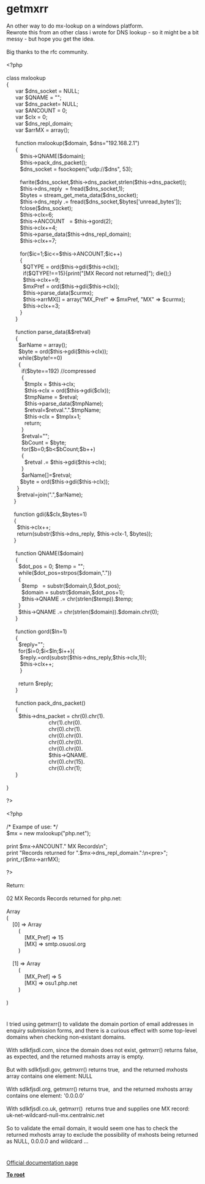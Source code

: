 # getmxrr




<div class="phpcode"><span class="html">
An other way to do mx-lookup on a windows platform.<br>Rewrote this from an other class i wrote for DNS lookup - so it might be a bit messy - but hope you get the idea.<br><br>Big thanks to the rfc community.<br><br><span class="default">&lt;?php<br><br></span><span class="keyword">class </span><span class="default">mxlookup<br></span><span class="keyword">{<br>&#xA0; &#xA0; &#xA0; var </span><span class="default">$dns_socket </span><span class="keyword">= </span><span class="default">NULL</span><span class="keyword">;<br>&#xA0; &#xA0; &#xA0; var </span><span class="default">$QNAME </span><span class="keyword">= </span><span class="string">&quot;&quot;</span><span class="keyword">;<br>&#xA0; &#xA0; &#xA0; var </span><span class="default">$dns_packet</span><span class="keyword">= </span><span class="default">NULL</span><span class="keyword">;<br>&#xA0; &#xA0; &#xA0; var </span><span class="default">$ANCOUNT </span><span class="keyword">= </span><span class="default">0</span><span class="keyword">;<br>&#xA0; &#xA0; &#xA0; var </span><span class="default">$cIx </span><span class="keyword">= </span><span class="default">0</span><span class="keyword">;<br>&#xA0; &#xA0; &#xA0; var </span><span class="default">$dns_repl_domain</span><span class="keyword">;<br>&#xA0; &#xA0; &#xA0; var </span><span class="default">$arrMX </span><span class="keyword">= array();<br><br>&#xA0; &#xA0; &#xA0; function </span><span class="default">mxlookup</span><span class="keyword">(</span><span class="default">$domain</span><span class="keyword">, </span><span class="default">$dns</span><span class="keyword">=</span><span class="string">&quot;192.168.2.1&quot;</span><span class="keyword">)<br>&#xA0; &#xA0; &#xA0; {<br>&#xA0; &#xA0; &#xA0; &#xA0;&#xA0; </span><span class="default">$this</span><span class="keyword">-&gt;</span><span class="default">QNAME</span><span class="keyword">(</span><span class="default">$domain</span><span class="keyword">);<br>&#xA0; &#xA0; &#xA0; &#xA0;&#xA0; </span><span class="default">$this</span><span class="keyword">-&gt;</span><span class="default">pack_dns_packet</span><span class="keyword">();<br>&#xA0; &#xA0; &#xA0; &#xA0;&#xA0; </span><span class="default">$dns_socket </span><span class="keyword">= </span><span class="default">fsockopen</span><span class="keyword">(</span><span class="string">&quot;udp://</span><span class="default">$dns</span><span class="string">&quot;</span><span class="keyword">, </span><span class="default">53</span><span class="keyword">);<br><br>&#xA0; &#xA0; &#xA0; &#xA0;&#xA0; </span><span class="default">fwrite</span><span class="keyword">(</span><span class="default">$dns_socket</span><span class="keyword">,</span><span class="default">$this</span><span class="keyword">-&gt;</span><span class="default">dns_packet</span><span class="keyword">,</span><span class="default">strlen</span><span class="keyword">(</span><span class="default">$this</span><span class="keyword">-&gt;</span><span class="default">dns_packet</span><span class="keyword">));<br>&#xA0; &#xA0; &#xA0; &#xA0;&#xA0; </span><span class="default">$this</span><span class="keyword">-&gt;</span><span class="default">dns_reply&#xA0; </span><span class="keyword">= </span><span class="default">fread</span><span class="keyword">(</span><span class="default">$dns_socket</span><span class="keyword">,</span><span class="default">1</span><span class="keyword">);<br>&#xA0; &#xA0; &#xA0; &#xA0;&#xA0; </span><span class="default">$bytes </span><span class="keyword">= </span><span class="default">stream_get_meta_data</span><span class="keyword">(</span><span class="default">$dns_socket</span><span class="keyword">);<br>&#xA0; &#xA0; &#xA0; &#xA0;&#xA0; </span><span class="default">$this</span><span class="keyword">-&gt;</span><span class="default">dns_reply </span><span class="keyword">.= </span><span class="default">fread</span><span class="keyword">(</span><span class="default">$dns_socket</span><span class="keyword">,</span><span class="default">$bytes</span><span class="keyword">[</span><span class="string">&apos;unread_bytes&apos;</span><span class="keyword">]);<br>&#xA0; &#xA0; &#xA0; &#xA0;&#xA0; </span><span class="default">fclose</span><span class="keyword">(</span><span class="default">$dns_socket</span><span class="keyword">);<br>&#xA0; &#xA0; &#xA0; &#xA0;&#xA0; </span><span class="default">$this</span><span class="keyword">-&gt;</span><span class="default">cIx</span><span class="keyword">=</span><span class="default">6</span><span class="keyword">;<br>&#xA0; &#xA0; &#xA0; &#xA0;&#xA0; </span><span class="default">$this</span><span class="keyword">-&gt;</span><span class="default">ANCOUNT&#xA0;&#xA0; </span><span class="keyword">= </span><span class="default">$this</span><span class="keyword">-&gt;</span><span class="default">gord</span><span class="keyword">(</span><span class="default">2</span><span class="keyword">);<br>&#xA0; &#xA0; &#xA0; &#xA0;&#xA0; </span><span class="default">$this</span><span class="keyword">-&gt;</span><span class="default">cIx</span><span class="keyword">+=</span><span class="default">4</span><span class="keyword">;<br>&#xA0; &#xA0; &#xA0; &#xA0;&#xA0; </span><span class="default">$this</span><span class="keyword">-&gt;</span><span class="default">parse_data</span><span class="keyword">(</span><span class="default">$this</span><span class="keyword">-&gt;</span><span class="default">dns_repl_domain</span><span class="keyword">);<br>&#xA0; &#xA0; &#xA0; &#xA0;&#xA0; </span><span class="default">$this</span><span class="keyword">-&gt;</span><span class="default">cIx</span><span class="keyword">+=</span><span class="default">7</span><span class="keyword">;<br><br>&#xA0; &#xA0; &#xA0; &#xA0;&#xA0; for(</span><span class="default">$ic</span><span class="keyword">=</span><span class="default">1</span><span class="keyword">;</span><span class="default">$ic</span><span class="keyword">&lt;=</span><span class="default">$this</span><span class="keyword">-&gt;</span><span class="default">ANCOUNT</span><span class="keyword">;</span><span class="default">$ic</span><span class="keyword">++)<br>&#xA0; &#xA0; &#xA0; &#xA0;&#xA0; {<br>&#xA0; &#xA0; &#xA0; &#xA0; &#xA0;&#xA0; </span><span class="default">$QTYPE </span><span class="keyword">= </span><span class="default">ord</span><span class="keyword">(</span><span class="default">$this</span><span class="keyword">-&gt;</span><span class="default">gdi</span><span class="keyword">(</span><span class="default">$this</span><span class="keyword">-&gt;</span><span class="default">cIx</span><span class="keyword">));<br>&#xA0; &#xA0; &#xA0; &#xA0; &#xA0;&#xA0; if(</span><span class="default">$QTYPE</span><span class="keyword">!==</span><span class="default">15</span><span class="keyword">){print(</span><span class="string">&quot;[MX Record not returned]&quot;</span><span class="keyword">); die();}<br>&#xA0; &#xA0; &#xA0; &#xA0; &#xA0;&#xA0; </span><span class="default">$this</span><span class="keyword">-&gt;</span><span class="default">cIx</span><span class="keyword">+=</span><span class="default">9</span><span class="keyword">;<br>&#xA0; &#xA0; &#xA0; &#xA0; &#xA0;&#xA0; </span><span class="default">$mxPref </span><span class="keyword">= </span><span class="default">ord</span><span class="keyword">(</span><span class="default">$this</span><span class="keyword">-&gt;</span><span class="default">gdi</span><span class="keyword">(</span><span class="default">$this</span><span class="keyword">-&gt;</span><span class="default">cIx</span><span class="keyword">));<br>&#xA0; &#xA0; &#xA0; &#xA0; &#xA0;&#xA0; </span><span class="default">$this</span><span class="keyword">-&gt;</span><span class="default">parse_data</span><span class="keyword">(</span><span class="default">$curmx</span><span class="keyword">);<br>&#xA0; &#xA0; &#xA0; &#xA0; &#xA0;&#xA0; </span><span class="default">$this</span><span class="keyword">-&gt;</span><span class="default">arrMX</span><span class="keyword">[] = array(</span><span class="string">&quot;MX_Pref&quot; </span><span class="keyword">=&gt; </span><span class="default">$mxPref</span><span class="keyword">, </span><span class="string">&quot;MX&quot; </span><span class="keyword">=&gt; </span><span class="default">$curmx</span><span class="keyword">);<br>&#xA0; &#xA0; &#xA0; &#xA0; &#xA0;&#xA0; </span><span class="default">$this</span><span class="keyword">-&gt;</span><span class="default">cIx</span><span class="keyword">+=</span><span class="default">3</span><span class="keyword">;<br>&#xA0; &#xA0; &#xA0; &#xA0;&#xA0; }<br>&#xA0; &#xA0; &#xA0; }<br><br>&#xA0; &#xA0; &#xA0; function </span><span class="default">parse_data</span><span class="keyword">(&amp;</span><span class="default">$retval</span><span class="keyword">)<br>&#xA0; &#xA0; &#xA0; {<br>&#xA0; &#xA0; &#xA0; &#xA0; </span><span class="default">$arName </span><span class="keyword">= array();<br>&#xA0; &#xA0; &#xA0; &#xA0; </span><span class="default">$byte </span><span class="keyword">= </span><span class="default">ord</span><span class="keyword">(</span><span class="default">$this</span><span class="keyword">-&gt;</span><span class="default">gdi</span><span class="keyword">(</span><span class="default">$this</span><span class="keyword">-&gt;</span><span class="default">cIx</span><span class="keyword">));<br>&#xA0; &#xA0; &#xA0; &#xA0; while(</span><span class="default">$byte</span><span class="keyword">!==</span><span class="default">0</span><span class="keyword">)<br>&#xA0; &#xA0; &#xA0; &#xA0; {<br>&#xA0; &#xA0; &#xA0; &#xA0; &#xA0; if(</span><span class="default">$byte</span><span class="keyword">==</span><span class="default">192</span><span class="keyword">) </span><span class="comment">//compressed<br>&#xA0; &#xA0; &#xA0; &#xA0; &#xA0; </span><span class="keyword">{<br>&#xA0; &#xA0; &#xA0; &#xA0; &#xA0; &#xA0; </span><span class="default">$tmpIx </span><span class="keyword">= </span><span class="default">$this</span><span class="keyword">-&gt;</span><span class="default">cIx</span><span class="keyword">;<br>&#xA0; &#xA0; &#xA0; &#xA0; &#xA0; &#xA0; </span><span class="default">$this</span><span class="keyword">-&gt;</span><span class="default">cIx </span><span class="keyword">= </span><span class="default">ord</span><span class="keyword">(</span><span class="default">$this</span><span class="keyword">-&gt;</span><span class="default">gdi</span><span class="keyword">(</span><span class="default">$cIx</span><span class="keyword">));<br>&#xA0; &#xA0; &#xA0; &#xA0; &#xA0; &#xA0; </span><span class="default">$tmpName </span><span class="keyword">= </span><span class="default">$retval</span><span class="keyword">;<br>&#xA0; &#xA0; &#xA0; &#xA0; &#xA0; &#xA0; </span><span class="default">$this</span><span class="keyword">-&gt;</span><span class="default">parse_data</span><span class="keyword">(</span><span class="default">$tmpName</span><span class="keyword">);<br>&#xA0; &#xA0; &#xA0; &#xA0; &#xA0; &#xA0; </span><span class="default">$retval</span><span class="keyword">=</span><span class="default">$retval</span><span class="keyword">.</span><span class="string">&quot;.&quot;</span><span class="keyword">.</span><span class="default">$tmpName</span><span class="keyword">;<br>&#xA0; &#xA0; &#xA0; &#xA0; &#xA0; &#xA0; </span><span class="default">$this</span><span class="keyword">-&gt;</span><span class="default">cIx </span><span class="keyword">= </span><span class="default">$tmpIx</span><span class="keyword">+</span><span class="default">1</span><span class="keyword">;<br>&#xA0; &#xA0; &#xA0; &#xA0; &#xA0; &#xA0; return;<br>&#xA0; &#xA0; &#xA0; &#xA0; &#xA0; }<br>&#xA0; &#xA0; &#xA0; &#xA0; &#xA0; </span><span class="default">$retval</span><span class="keyword">=</span><span class="string">&quot;&quot;</span><span class="keyword">;<br>&#xA0; &#xA0; &#xA0; &#xA0; &#xA0; </span><span class="default">$bCount </span><span class="keyword">= </span><span class="default">$byte</span><span class="keyword">;<br>&#xA0; &#xA0; &#xA0; &#xA0; &#xA0; for(</span><span class="default">$b</span><span class="keyword">=</span><span class="default">0</span><span class="keyword">;</span><span class="default">$b</span><span class="keyword">&lt;</span><span class="default">$bCount</span><span class="keyword">;</span><span class="default">$b</span><span class="keyword">++)<br>&#xA0; &#xA0; &#xA0; &#xA0; &#xA0; {<br>&#xA0; &#xA0; &#xA0; &#xA0; &#xA0; &#xA0; </span><span class="default">$retval </span><span class="keyword">.= </span><span class="default">$this</span><span class="keyword">-&gt;</span><span class="default">gdi</span><span class="keyword">(</span><span class="default">$this</span><span class="keyword">-&gt;</span><span class="default">cIx</span><span class="keyword">);<br>&#xA0; &#xA0; &#xA0; &#xA0; &#xA0; }<br>&#xA0; &#xA0; &#xA0; &#xA0; &#xA0; </span><span class="default">$arName</span><span class="keyword">[]=</span><span class="default">$retval</span><span class="keyword">;<br>&#xA0; &#xA0; &#xA0; &#xA0;&#xA0; </span><span class="default">$byte </span><span class="keyword">= </span><span class="default">ord</span><span class="keyword">(</span><span class="default">$this</span><span class="keyword">-&gt;</span><span class="default">gdi</span><span class="keyword">(</span><span class="default">$this</span><span class="keyword">-&gt;</span><span class="default">cIx</span><span class="keyword">));<br>&#xA0; &#xA0; &#xA0;&#xA0; }<br>&#xA0; &#xA0; &#xA0;&#xA0; </span><span class="default">$retval</span><span class="keyword">=</span><span class="default">join</span><span class="keyword">(</span><span class="string">&quot;.&quot;</span><span class="keyword">,</span><span class="default">$arName</span><span class="keyword">);<br>&#xA0; &#xA0;&#xA0; }<br><br>&#xA0; &#xA0;&#xA0; function </span><span class="default">gdi</span><span class="keyword">(&amp;</span><span class="default">$cIx</span><span class="keyword">,</span><span class="default">$bytes</span><span class="keyword">=</span><span class="default">1</span><span class="keyword">)<br>&#xA0; &#xA0;&#xA0; {<br>&#xA0; &#xA0; &#xA0;&#xA0; </span><span class="default">$this</span><span class="keyword">-&gt;</span><span class="default">cIx</span><span class="keyword">++;<br>&#xA0; &#xA0; &#xA0;&#xA0; return(</span><span class="default">substr</span><span class="keyword">(</span><span class="default">$this</span><span class="keyword">-&gt;</span><span class="default">dns_reply</span><span class="keyword">, </span><span class="default">$this</span><span class="keyword">-&gt;</span><span class="default">cIx</span><span class="keyword">-</span><span class="default">1</span><span class="keyword">, </span><span class="default">$bytes</span><span class="keyword">));<br>&#xA0; &#xA0;&#xA0; }<br><br>&#xA0; &#xA0; &#xA0; function </span><span class="default">QNAME</span><span class="keyword">(</span><span class="default">$domain</span><span class="keyword">)<br>&#xA0; &#xA0; &#xA0; {<br>&#xA0; &#xA0; &#xA0; &#xA0; </span><span class="default">$dot_pos </span><span class="keyword">= </span><span class="default">0</span><span class="keyword">; </span><span class="default">$temp </span><span class="keyword">= </span><span class="string">&quot;&quot;</span><span class="keyword">;<br>&#xA0; &#xA0; &#xA0; &#xA0; while(</span><span class="default">$dot_pos</span><span class="keyword">=</span><span class="default">strpos</span><span class="keyword">(</span><span class="default">$domain</span><span class="keyword">,</span><span class="string">&quot;.&quot;</span><span class="keyword">))<br>&#xA0; &#xA0; &#xA0; &#xA0; {<br>&#xA0; &#xA0; &#xA0; &#xA0; &#xA0; </span><span class="default">$temp&#xA0;&#xA0; </span><span class="keyword">= </span><span class="default">substr</span><span class="keyword">(</span><span class="default">$domain</span><span class="keyword">,</span><span class="default">0</span><span class="keyword">,</span><span class="default">$dot_pos</span><span class="keyword">);<br>&#xA0; &#xA0; &#xA0; &#xA0; &#xA0; </span><span class="default">$domain </span><span class="keyword">= </span><span class="default">substr</span><span class="keyword">(</span><span class="default">$domain</span><span class="keyword">,</span><span class="default">$dot_pos</span><span class="keyword">+</span><span class="default">1</span><span class="keyword">);<br>&#xA0; &#xA0; &#xA0; &#xA0; &#xA0; </span><span class="default">$this</span><span class="keyword">-&gt;</span><span class="default">QNAME </span><span class="keyword">.= </span><span class="default">chr</span><span class="keyword">(</span><span class="default">strlen</span><span class="keyword">(</span><span class="default">$temp</span><span class="keyword">)).</span><span class="default">$temp</span><span class="keyword">;<br>&#xA0; &#xA0; &#xA0; &#xA0; }<br>&#xA0; &#xA0; &#xA0; &#xA0; </span><span class="default">$this</span><span class="keyword">-&gt;</span><span class="default">QNAME </span><span class="keyword">.= </span><span class="default">chr</span><span class="keyword">(</span><span class="default">strlen</span><span class="keyword">(</span><span class="default">$domain</span><span class="keyword">)).</span><span class="default">$domain</span><span class="keyword">.</span><span class="default">chr</span><span class="keyword">(</span><span class="default">0</span><span class="keyword">);<br>&#xA0; &#xA0; &#xA0; }<br><br>&#xA0; &#xA0; &#xA0; function </span><span class="default">gord</span><span class="keyword">(</span><span class="default">$ln</span><span class="keyword">=</span><span class="default">1</span><span class="keyword">)<br>&#xA0; &#xA0; &#xA0; {<br>&#xA0; &#xA0; &#xA0; &#xA0; </span><span class="default">$reply</span><span class="keyword">=</span><span class="string">&quot;&quot;</span><span class="keyword">;<br>&#xA0; &#xA0; &#xA0; &#xA0; for(</span><span class="default">$i</span><span class="keyword">=</span><span class="default">0</span><span class="keyword">;</span><span class="default">$i</span><span class="keyword">&lt;</span><span class="default">$ln</span><span class="keyword">;</span><span class="default">$i</span><span class="keyword">++){<br>&#xA0; &#xA0; &#xA0; &#xA0;&#xA0; </span><span class="default">$reply</span><span class="keyword">.=</span><span class="default">ord</span><span class="keyword">(</span><span class="default">substr</span><span class="keyword">(</span><span class="default">$this</span><span class="keyword">-&gt;</span><span class="default">dns_reply</span><span class="keyword">,</span><span class="default">$this</span><span class="keyword">-&gt;</span><span class="default">cIx</span><span class="keyword">,</span><span class="default">1</span><span class="keyword">));<br>&#xA0; &#xA0; &#xA0; &#xA0;&#xA0; </span><span class="default">$this</span><span class="keyword">-&gt;</span><span class="default">cIx</span><span class="keyword">++;<br>&#xA0; &#xA0; &#xA0; &#xA0;&#xA0; }<br><br>&#xA0; &#xA0; &#xA0; &#xA0; return </span><span class="default">$reply</span><span class="keyword">;<br>&#xA0; &#xA0; &#xA0; }<br><br>&#xA0; &#xA0; &#xA0; function </span><span class="default">pack_dns_packet</span><span class="keyword">()<br>&#xA0; &#xA0; &#xA0; {<br>&#xA0; &#xA0; &#xA0; &#xA0; </span><span class="default">$this</span><span class="keyword">-&gt;</span><span class="default">dns_packet </span><span class="keyword">= </span><span class="default">chr</span><span class="keyword">(</span><span class="default">0</span><span class="keyword">).</span><span class="default">chr</span><span class="keyword">(</span><span class="default">1</span><span class="keyword">).<br>&#xA0; &#xA0; &#xA0; &#xA0; &#xA0; &#xA0; &#xA0; &#xA0; &#xA0; &#xA0; &#xA0; &#xA0; &#xA0; &#xA0; </span><span class="default">chr</span><span class="keyword">(</span><span class="default">1</span><span class="keyword">).</span><span class="default">chr</span><span class="keyword">(</span><span class="default">0</span><span class="keyword">).<br>&#xA0; &#xA0; &#xA0; &#xA0; &#xA0; &#xA0; &#xA0; &#xA0; &#xA0; &#xA0; &#xA0; &#xA0; &#xA0; &#xA0; </span><span class="default">chr</span><span class="keyword">(</span><span class="default">0</span><span class="keyword">).</span><span class="default">chr</span><span class="keyword">(</span><span class="default">1</span><span class="keyword">).<br>&#xA0; &#xA0; &#xA0; &#xA0; &#xA0; &#xA0; &#xA0; &#xA0; &#xA0; &#xA0; &#xA0; &#xA0; &#xA0; &#xA0; </span><span class="default">chr</span><span class="keyword">(</span><span class="default">0</span><span class="keyword">).</span><span class="default">chr</span><span class="keyword">(</span><span class="default">0</span><span class="keyword">).<br>&#xA0; &#xA0; &#xA0; &#xA0; &#xA0; &#xA0; &#xA0; &#xA0; &#xA0; &#xA0; &#xA0; &#xA0; &#xA0; &#xA0; </span><span class="default">chr</span><span class="keyword">(</span><span class="default">0</span><span class="keyword">).</span><span class="default">chr</span><span class="keyword">(</span><span class="default">0</span><span class="keyword">).<br>&#xA0; &#xA0; &#xA0; &#xA0; &#xA0; &#xA0; &#xA0; &#xA0; &#xA0; &#xA0; &#xA0; &#xA0; &#xA0; &#xA0; </span><span class="default">chr</span><span class="keyword">(</span><span class="default">0</span><span class="keyword">).</span><span class="default">chr</span><span class="keyword">(</span><span class="default">0</span><span class="keyword">).<br>&#xA0; &#xA0; &#xA0; &#xA0; &#xA0; &#xA0; &#xA0; &#xA0; &#xA0; &#xA0; &#xA0; &#xA0; &#xA0; &#xA0; </span><span class="default">$this</span><span class="keyword">-&gt;</span><span class="default">QNAME</span><span class="keyword">.<br>&#xA0; &#xA0; &#xA0; &#xA0; &#xA0; &#xA0; &#xA0; &#xA0; &#xA0; &#xA0; &#xA0; &#xA0; &#xA0; &#xA0; </span><span class="default">chr</span><span class="keyword">(</span><span class="default">0</span><span class="keyword">).</span><span class="default">chr</span><span class="keyword">(</span><span class="default">15</span><span class="keyword">).<br>&#xA0; &#xA0; &#xA0; &#xA0; &#xA0; &#xA0; &#xA0; &#xA0; &#xA0; &#xA0; &#xA0; &#xA0; &#xA0; &#xA0; </span><span class="default">chr</span><span class="keyword">(</span><span class="default">0</span><span class="keyword">).</span><span class="default">chr</span><span class="keyword">(</span><span class="default">1</span><span class="keyword">);<br>&#xA0; &#xA0; &#xA0; }<br><br>}<br><br></span><span class="default">?&gt;<br></span><br><span class="default">&lt;?php<br><br></span><span class="comment">/* Exampe of use: */<br></span><span class="default">$mx </span><span class="keyword">= new </span><span class="default">mxlookup</span><span class="keyword">(</span><span class="string">&quot;php.net&quot;</span><span class="keyword">);<br><br>print </span><span class="default">$mx</span><span class="keyword">-&gt;</span><span class="default">ANCOUNT</span><span class="keyword">.</span><span class="string">&quot; MX Records\n&quot;</span><span class="keyword">;<br>print </span><span class="string">&quot;Records returned for &quot;</span><span class="keyword">.</span><span class="default">$mx</span><span class="keyword">-&gt;</span><span class="default">dns_repl_domain</span><span class="keyword">.</span><span class="string">&quot;:\n&lt;pre&gt;&quot;</span><span class="keyword">;<br></span><span class="default">print_r</span><span class="keyword">(</span><span class="default">$mx</span><span class="keyword">-&gt;</span><span class="default">arrMX</span><span class="keyword">);<br><br></span><span class="default">?&gt;<br></span><br>Return:<br><br>02 MX Records Records returned for php.net:<br><br>Array<br>(<br>&#xA0; &#xA0; [0] =&gt; Array<br>&#xA0; &#xA0; &#xA0; &#xA0; (<br>&#xA0; &#xA0; &#xA0; &#xA0; &#xA0; &#xA0; [MX_Pref] =&gt; 15<br>&#xA0; &#xA0; &#xA0; &#xA0; &#xA0; &#xA0; [MX] =&gt; smtp.osuosl.org<br>&#xA0; &#xA0; &#xA0; &#xA0; )<br><br>&#xA0; &#xA0; [1] =&gt; Array<br>&#xA0; &#xA0; &#xA0; &#xA0; (<br>&#xA0; &#xA0; &#xA0; &#xA0; &#xA0; &#xA0; [MX_Pref] =&gt; 5<br>&#xA0; &#xA0; &#xA0; &#xA0; &#xA0; &#xA0; [MX] =&gt; osu1.php.net<br>&#xA0; &#xA0; &#xA0; &#xA0; )<br><br>)</span>
</div>
  

#


<div class="phpcode"><span class="html">
I tried using getmxrr() to validate the domain portion of email addresses in enquiry submission forms, and there is a curious effect with some top-level domains when checking non-existant domains.<br><br>With sdlkfjsdl.com, since the domain does not exist, getmxrr() returns false, as expected, and the returned mxhosts array is empty.<br><br>But with sdlkfjsdl.gov, getmxrr() returns true,&#xA0; and the returned mxhosts array contains one element: NULL<br><br>With sdlkfjsdl.org, getmxrr() returns true,&#xA0; and the returned mxhosts array contains one element: &apos;0.0.0.0&apos;<br><br>With sdlkfjsdl.co.uk, getmxrr()&#xA0; returns true and supplies one MX record: uk-net-wildcard-null-mx.centralnic.net<br><br>So to validate the email domain, it would seem one has to check the returned mxhosts array to exclude the possibility of mxhosts being returned as NULL, 0.0.0.0 and wildcard ...</span>
</div>
  

#

[Official documentation page](https://www.php.net/manual/en/function.getmxrr.php)

**[To root](/README.md)**